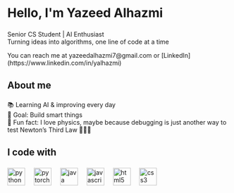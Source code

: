 <h1 align="left">Hello, I'm Yazeed Alhazmi</h1>

###

<p align="left">Senior CS Student | AI Enthusiast<br>Turning ideas into algorithms, one line of code at a time</p>
<p align='left'>You can reach me at yazeedalhazmi7@gmail.com or [LinkedIn](https://www.linkedin.com/in/yalhazmi)</p>

###

<h2 align="left">About me</h2>

###

<p align="left">📚 Learning AI & improving every day  <br>🎯 Goal: Build smart things<br>🎲 Fun fact: I love physics, maybe because debugging is just another way to test Newton’s Third Law 🤷🏻‍♂️</p>

###

<h2 align="left">I code with</h2>

###

<div align="left">
  <img src="https://cdn.jsdelivr.net/gh/devicons/devicon/icons/python/python-original.svg" height="40" alt="python logo"  />
  <img width="12" />
  <img src="https://cdn.jsdelivr.net/gh/devicons/devicon/icons/pytorch/pytorch-original.svg" height="40" alt="pytorch logo"  />
  <img width="12" />
  <img src="https://cdn.jsdelivr.net/gh/devicons/devicon/icons/java/java-original.svg" height="40" alt="java logo"  />
  <img width="12" />
  <img src="https://cdn.jsdelivr.net/gh/devicons/devicon/icons/javascript/javascript-original.svg" height="40" alt="javascript logo"  />
  <img width="12" />
  <img src="https://cdn.jsdelivr.net/gh/devicons/devicon/icons/html5/html5-original.svg" height="40" alt="html5 logo"  />
  <img width="12" />
  <img src="https://cdn.jsdelivr.net/gh/devicons/devicon/icons/css3/css3-original.svg" height="40" alt="css3 logo"  />
</div>

###

<!---
Yaz070/Yaz070 is a ✨ special ✨ repository because its `README.md` (this file) appears on your GitHub profile.
You can click the Preview link to take a look at your changes.
--->
